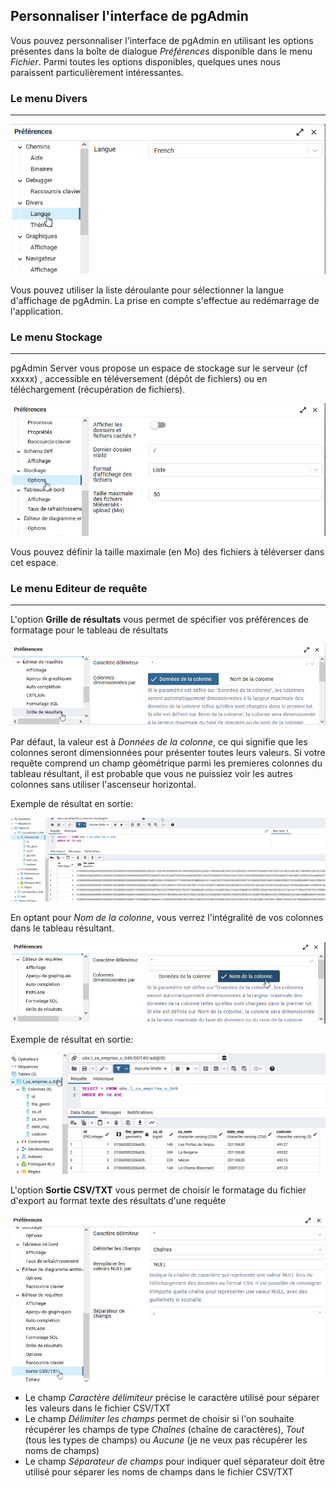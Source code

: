 ## Personnaliser l'interface de pgAdmin
Vous pouvez personnaliser l'interface de pgAdmin en utilisant les options présentes dans la boîte de dialogue
*Préférences* disponible dans le menu *Fichier*.
Parmi toutes les options disponibles, quelques unes nous paraissent particulièrement intéressantes.

### Le menu Divers
---

![preference-divers](./img/preferences-divers.png)

Vous pouvez utiliser la liste déroulante pour sélectionner la langue d'affichage de pgAdmin. La prise en compte
s'effectue au redémarrage de l'application.


### Le menu Stockage
---

pgAdmin Server vous propose un espace de stockage sur le serveur (cf xxxxx) , accessible en téléversement (dépôt de fichiers)
ou en téléchargement (récupération de fichiers). 

![preference-stockage](./img/preferences-stockage.png)

Vous pouvez définir la taille maximale (en Mo) des fichiers à téléverser dans cet espace.


### Le menu Editeur de requête
---
L'option **Grille de résultats** vous permet de spécifier vos préférences de formatage pour le tableau de résultats

![preference-editeur-requete-resultat1](./img/preferences-editeur-requetes-resultat1.png)

Par défaut, la valeur est à *Données de la colonne*, ce qui signifie que les colonnes seront dimensionnées pour présenter toutes leurs valeurs. Si votre requête
comprend un champ géométrique parmi les premieres colonnes du tableau résultant, il est probable que vous ne puissiez voir les autres colonnes sans 
utiliser l'ascenseur horizontal.

Exemple de résultat en sortie: 

![preference-editeur-requete-exemple1](./img/preferences-editeur-requetes-exemple1.png)



En optant pour *Nom de la colonne*, vous verrez l'intégralité de vos colonnes dans le tableau résultant.


![preference-editeur-requete-resultat2](./img/preferences-editeur-requetes-resultat2.png)


Exemple de résultat en sortie:


![preference-editeur-requete-exemple2](./img/preferences-editeur-requetes-exemple2.png)



L'option **Sortie CSV/TXT** vous permet de choisir le formatage du fichier d'export au format texte des résultats d'une requête


![preference-editeur-requete-sortie](./img/preferences-editeur-requetes-sortie.png)


* Le champ *Caractère délimiteur* précise le caractère utilisé pour séparer les valeurs dans le fichier CSV/TXT
* Le champ *Délimiter les champs* permet de choisir si l'on souhaite récupérer les champs de type *Chaînes* (chaîne de caractères), *Tout* (tous les types de champs) ou *Aucune* (je ne veux pas
récupérer les noms de champs)
* Le champ *Séparateur de champs* pour indiquer quel séparateur doit être utilisé pour séparer les noms de champs dans le fichier CSV/TXT
